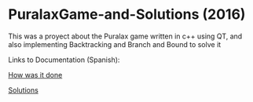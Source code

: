 # PuralaxGame-and-Solutions (2016)
This was a proyect about the Puralax game written in c++ using QT, and also implementing Backtracking and Branch and Bound to solve it

Links to Documentation (Spanish):

[How was it done](https://docs.google.com/document/d/1CUday_n9lpD1SHfb34m1TZb7-2fse8b4d0b_4Zj27VQ/edit?usp=sharing)

[Solutions](https://docs.google.com/document/d/1ddmZcQ14kEJiht3qSLA6j_DrJiPz9vPd4_3CIwfUXsc/edit?usp=sharing)
